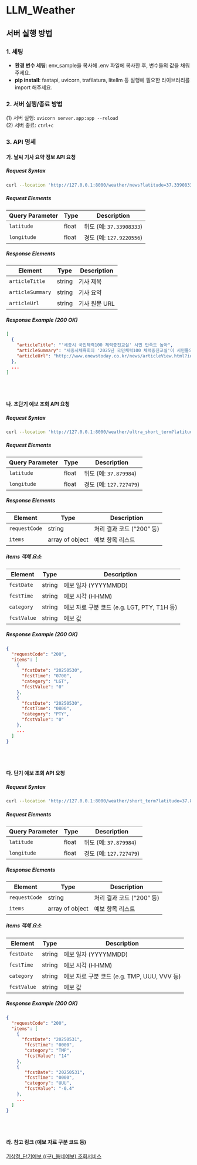 # LLM_Weather

## 서버 실행 방법
### 1. 세팅
- **환경 변수 세팅**: env_sample을 복사해 .env 파일에 복사한 후, 변수들의 값을 채워주세요.<br>
- **pip install**: fastapi, uvicorn, trafilatura, litellm 등 실행에 필요한 라이브러리를 import 해주세요.

### 2. 서버 실행/종료 방법
(1) 서버 실행: `uvicorn server.app:app --reload`<br>
(2) 서버 종료: `ctrl+c`

### 3. API 명세

#### 가. 날씨 기사 요약 정보 API 요청<br>

##### Request Syntax
```bash
curl --location 'http://127.0.0.1:8000/weather/news?latitude=37.33908333&longitude=127.9220556'
```

##### Request Elements
| Query Parameter | Type   |  Description                                 |
|-----------------|--------|-----------------------------------------|
| `latitude`      | float  | 위도 (예: `37.33908333`)                      |
| `longitude`     | float  | 경도 (예: `127.9220556`)                     |

##### Response Elements
| Element           | Type    | Description              |
|-------------------|---------|--------------------------|
| `articleTitle`    | string  | 기사 제목                |
| `articleSummary`  | string  | 기사 요약                |
| `articleUrl`      | string  | 기사 원문 URL            |

##### Response Example (200 OK)
```json
[
  {
    "articleTitle": "'세종시 국민체력100 체력증진교실' 시민 만족도 높아",
    "articleSummary": "세종시체육회의 '2025년 국민체력100 체력증진교실'이 시민들의 적극적인 참여 속에 진행되고 있습니다.<br>만 19세 이상 세종시민을 대상으로 주 3회 진행되는 이 프로그램은 시민들의 건강 증진과 삶의 질 개선에 기여하고 있습니다.<br>참여자들은 체력 향상, 통증 완화, 수면 패턴 개선 등의 효과를 보고 있으며, 운동을 통해 자신감과 성취감을 얻고 있습니다.<br>세종시체육회는 시민들의 안전을 최우선으로 고려하여 프로그램을 운영하고 있으며, 생활체육 저변 확대에 힘쓰고 있습니다.<br>이 프로그램은 세종국민체력100 인증센터가 매년 최우수 평가를 받는데 기여하고 있습니다.",
    "articleUrl": "http://www.enewstoday.co.kr/news/articleView.html?idxno=2267561"
  },
  ...
]
```

<br><br>
#### 나. 초단기 예보 조회 API 요청

##### Request Syntax
```bash
curl --location 'http://127.0.0.1:8000/weather/ultra_short_term?latitude=37.879984&longitude=127.727479'
```

##### Request Elements
| Query Parameter | Type   |  Description                                 |
|-----------------|--------|-----------------------------------------|
| `latitude`      | float  | 위도 (예: `37.879984`)                      |
| `longitude`     | float  | 경도 (예: `127.727479`)                     |

##### Response Elements
| Element        | Type             | Description                         |
|----------------|------------------|-------------------------------------|
| `requestCode`  | string           | 처리 결과 코드 (“200” 등)           |
| `items`        | array of object  | 예보 항목 리스트                    |

##### items 객체 요소
| Element       | Type    | Description                                 |
|---------------|---------|---------------------------------------------|
| `fcstDate`    | string  | 예보 일자 (YYYYMMDD)                        |
| `fcstTime`    | string  | 예보 시각 (HHMM)                            |
| `category`    | string  | 예보 자료 구분 코드 (e.g. LGT, PTY, T1H 등) |
| `fcstValue`   | string  | 예보 값                                     |

##### Response Example (200 OK)

```json
{
  "requestCode": "200",
  "items": [
    {
      "fcstDate": "20250530",
      "fcstTime": "0700",
      "category": "LGT",
      "fcstValue": "0"
    },
    {
      "fcstDate": "20250530",
      "fcstTime": "0800",
      "category": "PTY",
      "fcstValue": "0"
    },
    ...
  ]
}
```

<br><br>
#### 다. 단기 예보 조회 API 요청

##### Request Syntax
```bash
curl --location 'http://127.0.0.1:8000/weather/short_term?latitude=37.879984&longitude=127.727479'
```

##### Request Elements
| Query Parameter | Type   |  Description                                 |
|-----------------|--------|-----------------------------------------|
| `latitude`      | float  | 위도 (예: `37.879984`)                      |
| `longitude`     | float  | 경도 (예: `127.727479`)                     |

##### Response Elements
| Element        | Type             | Description                         |
|----------------|------------------|-------------------------------------|
| `requestCode`  | string           | 처리 결과 코드 (“200” 등)           |
| `items`        | array of object  | 예보 항목 리스트                    |

##### items 객체 요소
| Element       | Type    | Description                                 |
|---------------|---------|---------------------------------------------|
| `fcstDate`    | string  | 예보 일자 (YYYYMMDD)                        |
| `fcstTime`    | string  | 예보 시각 (HHMM)                            |
| `category`    | string  | 예보 자료 구분 코드 (e.g. TMP, UUU, VVV 등) |
| `fcstValue`   | string  | 예보 값                                     |

##### Response Example (200 OK)
```json
{
  "requestCode": "200",
  "items": [
    {
      "fcstDate": "20250531",
       "fcstTime": "0000",
       "category": "TMP",
       "fcstValue": "14"
    },
    {
       "fcstDate": "20250531",
       "fcstTime": "0000",
       "category": "UUU",
       "fcstValue": "-0.4"
    },
    ...
  ]
}
```
<br><br>
#### 라. 참고 링크 (예보 자료 구분 코드 등)
<a href = "https://www.data.go.kr/data/15084084/openapi.do">기상청_단기예보 ((구)_동네예보) 조회서비스</a>
